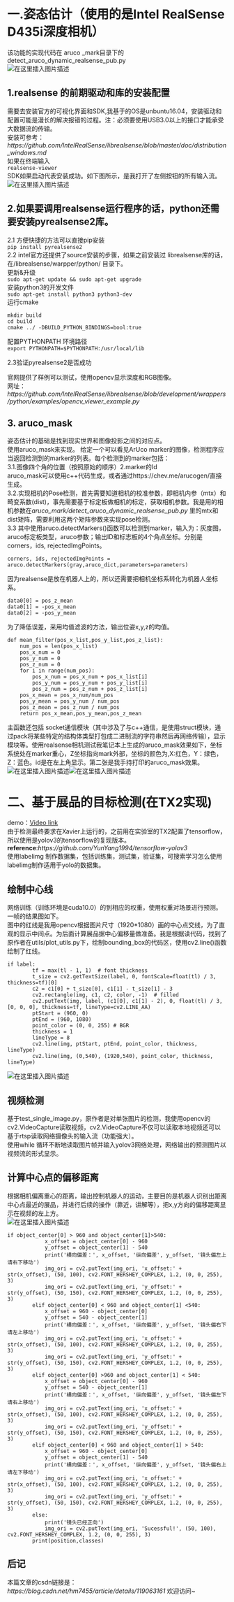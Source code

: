 <!DOCTYPE html>
<html>

</head>

<body class="stackedit">
  <div class="stackedit__html"><h1><a id="Intel_RealSense_D435i_2"></a>一.姿态估计（使用的是Intel RealSense D435i深度相机）</h1>
<p>该功能的实现代码在 aruco _mark目录下的detect_aruco_dynamic_realsense_pub.py<br>
<img src="https://img-blog.csdnimg.cn/e2ea0018dc1d4d5ab8126737f33d0a98.png?x-oss-process=image/watermark,type_ZmFuZ3poZW5naGVpdGk,shadow_10,text_aHR0cHM6Ly9ibG9nLmNzZG4ubmV0L2htNzQ1NQ==,size_16,color_FFFFFF,t_70#pic_center" alt="在这里插入图片描述"></p>
<h2><a id="1realsense__8"></a>1.realsense 的前期驱动和库的安装配置</h2>
<p>需要去安装官方的可视化界面和SDK,我基于的OS是unbuntu16.04，安装驱动和配置可能是漫长的解决报错的过程。注：必须要使用USB3.0以上的接口才能承受大数据流的传输。<br>
安装可参考：<em>https://github.com/IntelRealSense/librealsense/blob/master/doc/distribution_windows.md</em><br>
如果在终端输入<br>
<code>realsense-viewer</code><br>
SDK如果启动代表安装成功。如下图所示，是我打开了左侧按钮的所有输入流。<br>
<img src="https://img-blog.csdnimg.cn/d6c98fcb36244eb4ae1933a4119598a8.png?x-oss-process=image/watermark,type_ZmFuZ3poZW5naGVpdGk,shadow_10,text_aHR0cHM6Ly9ibG9nLmNzZG4ubmV0L2htNzQ1NQ==,size_16,color_FFFFFF,t_70#pic_center" alt="在这里插入图片描述"></p>
<h2><a id="2realsensepythonpyrealsense2_17"></a>2.如果要调用realsense运行程序的话，python还需要安装pyrealsense2库。</h2>
<p>2.1 方便快捷的方法可以直接pip安装<br>
<code>pip install pyrealsense2</code><br>
2.2 intel官方还提供了source安装的步骤，如果之前安装过 librealsense库的话，在/librealsense/warpper/python/ 目录下。<br>
更新&amp;升级<br>
<code>sudo apt-get update &amp;&amp; sudo apt-get upgrade</code><br>
安装python3的开发文件<br>
<code>sudo apt-get install python3 python3-dev</code><br>
运行cmake</p>
<pre><code class="prism language-bash"><span class="token function">mkdir</span> build
<span class="token function">cd</span> build
cmake <span class="token punctuation">..</span>/ -DBUILD_PYTHON_BINDINGS<span class="token operator">=</span>bool:true
</code></pre>
<p>配置PYTHONPATH 环境路径<br>
<code>export PYTHONPATH=$PYTHONPATH:/usr/local/lib</code></p>
<p>2.3验证pyrealsense2是否成功</p>
<p>官网提供了样例可以测试，使用opencv显示深度和RGB图像。<br>
网址：<em>https://github.com/IntelRealSense/librealsense/blob/development/wrappers/python/examples/opencv_viewer_example.py</em></p>
<h2><a id="3_aruco_mask_45"></a>3. aruco_mask</h2>
<p>姿态估计的基础是找到现实世界和图像投影之间的对应点。<br>
使用aruco_mask来实现。 给定一个可以看见ArUco marker的图像，检测程序应当返回检测到的marker的列表。每个检测到的marker包括：<br>
3.1.图像四个角的位置（按照原始的顺序）2.marker的Id<br>
aruco_mask可以使用c++代码生成，或者通过https://chev.me/arucogen/直接生成。<br>
3.2.实现相机的Pose检测，首先需要知道相机的校准参数，即相机内参（mtx）和畸变系数(dist)，事先需要基于标定板做相机的标定，获取相机参数。我是用的相机参数在<em>aruco_mark/detect_aruco_dynamic_realsense_pub.py</em> 里的mtx和dist矩阵，需要利用这两个矩阵参数来实现pose检测。<br>
3.3 其中使用aruco.detectMarkers()函数可以检测到marker，输入为：灰度图，aruco标定板类型，aruco参数；输出ID和标志板的4个角点坐标。分别是corners，ids, rejectedImgPoints。</p>
<pre><code class="prism language-python">corners<span class="token punctuation">,</span> ids<span class="token punctuation">,</span> rejectedImgPoints <span class="token operator">=</span> aruco<span class="token punctuation">.</span>detectMarkers<span class="token punctuation">(</span>gray<span class="token punctuation">,</span>aruco_dict<span class="token punctuation">,</span>parameters<span class="token operator">=</span>parameters<span class="token punctuation">)</span>
</code></pre>
<p>因为realsense是放在机器人上的，所以还需要把相机坐标系转化为机器人坐标系。</p>
<pre><code class="prism language-python">data0<span class="token punctuation">[</span><span class="token number">0</span><span class="token punctuation">]</span> <span class="token operator">=</span> pos_z_mean  
data0<span class="token punctuation">[</span><span class="token number">1</span><span class="token punctuation">]</span> <span class="token operator">=</span> <span class="token operator">-</span>pos_x_mean
data0<span class="token punctuation">[</span><span class="token number">2</span><span class="token punctuation">]</span> <span class="token operator">=</span> <span class="token operator">-</span>pos_y_mean
</code></pre>
<p>为了降低误差，采用均值滤波的方法，输出位姿x,y,z的均值。</p>
<pre><code class="prism language-python"><span class="token keyword">def</span> <span class="token function">mean_filter</span><span class="token punctuation">(</span>pos_x_list<span class="token punctuation">,</span>pos_y_list<span class="token punctuation">,</span>pos_z_list<span class="token punctuation">)</span><span class="token punctuation">:</span>
    num_pos <span class="token operator">=</span> <span class="token builtin">len</span><span class="token punctuation">(</span>pos_x_list<span class="token punctuation">)</span>
    pos_x_num <span class="token operator">=</span> <span class="token number">0</span>
    pos_y_num <span class="token operator">=</span> <span class="token number">0</span>
    pos_z_num <span class="token operator">=</span> <span class="token number">0</span>
    <span class="token keyword">for</span> i <span class="token keyword">in</span> <span class="token builtin">range</span><span class="token punctuation">(</span>num_pos<span class="token punctuation">)</span><span class="token punctuation">:</span>
        pos_x_num <span class="token operator">=</span> pos_x_num <span class="token operator">+</span> pos_x_list<span class="token punctuation">[</span>i<span class="token punctuation">]</span>
        pos_y_num <span class="token operator">=</span> pos_y_num <span class="token operator">+</span> pos_y_list<span class="token punctuation">[</span>i<span class="token punctuation">]</span>
        pos_z_num <span class="token operator">=</span> pos_z_num <span class="token operator">+</span> pos_z_list<span class="token punctuation">[</span>i<span class="token punctuation">]</span>
    pos_x_mean <span class="token operator">=</span> pos_x_num<span class="token operator">/</span>num_pos
    pos_y_mean <span class="token operator">=</span> pos_y_num <span class="token operator">/</span> num_pos
    pos_z_mean <span class="token operator">=</span> pos_z_num <span class="token operator">/</span> num_pos
    <span class="token keyword">return</span> pos_x_mean<span class="token punctuation">,</span>pos_y_mean<span class="token punctuation">,</span>pos_z_mean
</code></pre>
<p>主函数还包括 socket通信模块（其中涉及了与c++通信，是使用struct模块，通过pack将某些特定的结构体类型打包成二进制流的字符串然后再网络传输），显示模块等。使用realsense相机测试我笔记本上生成的aruco_mask效果如下，坐标系统处在marker重心，Z坐标指向mark外部，坐标的颜色为,X:红色，Y：绿色，Z：蓝色。id是在左上角显示。第二张是我手持打印的aruco_mask效果。<br>
<img src="https://img-blog.csdnimg.cn/20210618101609707.jpg?x-oss-process=image/watermark,type_ZmFuZ3poZW5naGVpdGk,shadow_10,text_aHR0cHM6Ly9ibG9nLmNzZG4ubmV0L2htNzQ1NQ==,size_16,color_FFFFFF,t_70#pic_center" alt="在这里插入图片描述"><img src="https://img-blog.csdnimg.cn/3e53191269cc4a268d99f3dc7b935b04.jpg?x-oss-process=image/watermark,type_ZmFuZ3poZW5naGVpdGk,shadow_10,text_aHR0cHM6Ly9ibG9nLmNzZG4ubmV0L2htNzQ1NQ==,size_16,color_FFFFFF,t_70#pic_center" alt="在这里插入图片描述"></p>
<h1><a id="TX2_83"></a>二、基于展品的目标检测(在TX2实现)</h1>
<p>demo：<a href="https://www.bilibili.com/video/BV1Z54y1G7eg/">Video link</a><br>
由于检测最终要求在Xavier上运行的，之前用在实验室的TX2配置了tensorflow，所以使用是yolov3的tensorflow的复现版本。<br>
<strong>reference</strong>:<em>https://github.com/YunYang1994/tensorflow-yolov3</em><br>
使用labelimg 制作数据集，包括训练集，测试集，验证集，可搜索学习怎么使用labelimg制作适用于yolo的数据集。</p>
<h2><a id="_90"></a>绘制中心线</h2>
<p>网络训练（训练环境是cuda10.0）的到相应的权重，使用权重对场景进行预测。一帧的结果图如下。<br>
图中的红线是我用opencv根据图片尺寸（1920*1080）画的中心点交线，为了直观的显示中间点。为后面计算展品据中心偏移量做准备。我是根据读代码，找到了原作者在utils/plot_utils.py下，绘制bounding_box的代码区，使用cv2.line()函数绘制了红线。</p>
<pre><code class="prism language-python"><span class="token keyword">if</span> label<span class="token punctuation">:</span>
        tf <span class="token operator">=</span> <span class="token builtin">max</span><span class="token punctuation">(</span>tl <span class="token operator">-</span> <span class="token number">1</span><span class="token punctuation">,</span> <span class="token number">1</span><span class="token punctuation">)</span>  <span class="token comment"># font thickness</span>
        t_size <span class="token operator">=</span> cv2<span class="token punctuation">.</span>getTextSize<span class="token punctuation">(</span>label<span class="token punctuation">,</span> <span class="token number">0</span><span class="token punctuation">,</span> fontScale<span class="token operator">=</span><span class="token builtin">float</span><span class="token punctuation">(</span>tl<span class="token punctuation">)</span> <span class="token operator">/</span> <span class="token number">3</span><span class="token punctuation">,</span> thickness<span class="token operator">=</span>tf<span class="token punctuation">)</span><span class="token punctuation">[</span><span class="token number">0</span><span class="token punctuation">]</span>
        c2 <span class="token operator">=</span> c1<span class="token punctuation">[</span><span class="token number">0</span><span class="token punctuation">]</span> <span class="token operator">+</span> t_size<span class="token punctuation">[</span><span class="token number">0</span><span class="token punctuation">]</span><span class="token punctuation">,</span> c1<span class="token punctuation">[</span><span class="token number">1</span><span class="token punctuation">]</span> <span class="token operator">-</span> t_size<span class="token punctuation">[</span><span class="token number">1</span><span class="token punctuation">]</span> <span class="token operator">-</span> <span class="token number">3</span>
        cv2<span class="token punctuation">.</span>rectangle<span class="token punctuation">(</span>img<span class="token punctuation">,</span> c1<span class="token punctuation">,</span> c2<span class="token punctuation">,</span> color<span class="token punctuation">,</span> <span class="token operator">-</span><span class="token number">1</span><span class="token punctuation">)</span>  <span class="token comment"># filled</span>
        cv2<span class="token punctuation">.</span>putText<span class="token punctuation">(</span>img<span class="token punctuation">,</span> label<span class="token punctuation">,</span> <span class="token punctuation">(</span>c1<span class="token punctuation">[</span><span class="token number">0</span><span class="token punctuation">]</span><span class="token punctuation">,</span> c1<span class="token punctuation">[</span><span class="token number">1</span><span class="token punctuation">]</span> <span class="token operator">-</span> <span class="token number">2</span><span class="token punctuation">)</span><span class="token punctuation">,</span> <span class="token number">0</span><span class="token punctuation">,</span> <span class="token builtin">float</span><span class="token punctuation">(</span>tl<span class="token punctuation">)</span> <span class="token operator">/</span> <span class="token number">3</span><span class="token punctuation">,</span> <span class="token punctuation">[</span><span class="token number">0</span><span class="token punctuation">,</span> <span class="token number">0</span><span class="token punctuation">,</span> <span class="token number">0</span><span class="token punctuation">]</span><span class="token punctuation">,</span> thickness<span class="token operator">=</span>tf<span class="token punctuation">,</span> lineType<span class="token operator">=</span>cv2<span class="token punctuation">.</span>LINE_AA<span class="token punctuation">)</span>
        ptStart <span class="token operator">=</span> <span class="token punctuation">(</span><span class="token number">960</span><span class="token punctuation">,</span> <span class="token number">0</span><span class="token punctuation">)</span>
        ptEnd <span class="token operator">=</span> <span class="token punctuation">(</span><span class="token number">960</span><span class="token punctuation">,</span> <span class="token number">1080</span><span class="token punctuation">)</span>
        point_color <span class="token operator">=</span> <span class="token punctuation">(</span><span class="token number">0</span><span class="token punctuation">,</span> <span class="token number">0</span><span class="token punctuation">,</span> <span class="token number">255</span><span class="token punctuation">)</span> <span class="token comment"># BGR</span>
        thickness <span class="token operator">=</span> <span class="token number">1</span>
        lineType <span class="token operator">=</span> <span class="token number">8</span>
        cv2<span class="token punctuation">.</span>line<span class="token punctuation">(</span>img<span class="token punctuation">,</span> ptStart<span class="token punctuation">,</span> ptEnd<span class="token punctuation">,</span> point_color<span class="token punctuation">,</span> thickness<span class="token punctuation">,</span> lineType<span class="token punctuation">)</span>
        cv2<span class="token punctuation">.</span>line<span class="token punctuation">(</span>img<span class="token punctuation">,</span> <span class="token punctuation">(</span><span class="token number">0</span><span class="token punctuation">,</span><span class="token number">540</span><span class="token punctuation">)</span><span class="token punctuation">,</span> <span class="token punctuation">(</span><span class="token number">1920</span><span class="token punctuation">,</span><span class="token number">540</span><span class="token punctuation">)</span><span class="token punctuation">,</span> point_color<span class="token punctuation">,</span> thickness<span class="token punctuation">,</span> lineType<span class="token punctuation">)</span>
</code></pre>
<p><img src="https://img-blog.csdnimg.cn/d56a5a1c53644cc0b06f78f64fe767d1.jpg?x-oss-process=image/watermark,type_ZmFuZ3poZW5naGVpdGk,shadow_10,text_aHR0cHM6Ly9ibG9nLmNzZG4ubmV0L2htNzQ1NQ==,size_16,color_FFFFFF,t_70#pic_center" alt="在这里插入图片描述"></p>
<h2><a id="_113"></a>视频检测</h2>
<p>基于test_single_image.py，原作者是对单张图片的检测，我使用opencv的 cv2.VideoCapture读取视频，cv2.VideoCapture不仅可以读取本地视频还可以基于rtsp读取网络摄像头的输入流（功能强大）。<br>
使用while 循环不断地读取图片帧并输入yolov3网络处理，网络输出的预测图片以视频流的形式显示。</p>
<h2><a id="_117"></a>计算中心点的偏移距离</h2>
<p>根据相机偏离重心的距离，输出控制机器人的运动，主要目的是机器人识别出距离中心点最近的展品，并进行后续的操作（靠近，讲解等），把x,y方向的偏移距离显示在视频的左上方。<br>
<img src="https://img-blog.csdnimg.cn/1ebdad2d836a4b42b76df2b1f0483fab.png?x-oss-process=image/watermark,type_ZmFuZ3poZW5naGVpdGk,shadow_10,text_aHR0cHM6Ly9ibG9nLmNzZG4ubmV0L2htNzQ1NQ==,size_16,color_FFFFFF,t_70#pic_center" alt="在这里插入图片描述"></p>
<pre><code class="prism language-python"><span class="token keyword">if</span> object_center<span class="token punctuation">[</span><span class="token number">0</span><span class="token punctuation">]</span> <span class="token operator">&gt;</span> <span class="token number">960</span> <span class="token operator">and</span> object_center<span class="token punctuation">[</span><span class="token number">1</span><span class="token punctuation">]</span><span class="token operator">&gt;</span><span class="token number">540</span><span class="token punctuation">:</span>
            x_offset <span class="token operator">=</span> object_center<span class="token punctuation">[</span><span class="token number">0</span><span class="token punctuation">]</span> <span class="token operator">-</span> <span class="token number">960</span>
            y_offset <span class="token operator">=</span> object_center<span class="token punctuation">[</span><span class="token number">1</span><span class="token punctuation">]</span> <span class="token operator">-</span> <span class="token number">540</span>
            <span class="token keyword">print</span><span class="token punctuation">(</span><span class="token string">'横向偏差：'</span><span class="token punctuation">,</span> x_offset<span class="token punctuation">,</span> <span class="token string">'纵向偏差'</span><span class="token punctuation">,</span> y_offset<span class="token punctuation">,</span> <span class="token string">'镜头偏左上 请右下移动'</span><span class="token punctuation">)</span>
            img_ori <span class="token operator">=</span> cv2<span class="token punctuation">.</span>putText<span class="token punctuation">(</span>img_ori<span class="token punctuation">,</span> <span class="token string">'x_offset:'</span> <span class="token operator">+</span> <span class="token builtin">str</span><span class="token punctuation">(</span>x_offset<span class="token punctuation">)</span><span class="token punctuation">,</span> <span class="token punctuation">(</span><span class="token number">50</span><span class="token punctuation">,</span> <span class="token number">100</span><span class="token punctuation">)</span><span class="token punctuation">,</span> cv2<span class="token punctuation">.</span>FONT_HERSHEY_COMPLEX<span class="token punctuation">,</span> <span class="token number">1.2</span><span class="token punctuation">,</span> <span class="token punctuation">(</span><span class="token number">0</span><span class="token punctuation">,</span> <span class="token number">0</span><span class="token punctuation">,</span> <span class="token number">255</span><span class="token punctuation">)</span><span class="token punctuation">,</span> <span class="token number">3</span><span class="token punctuation">)</span>
            img_ori <span class="token operator">=</span> cv2<span class="token punctuation">.</span>putText<span class="token punctuation">(</span>img_ori<span class="token punctuation">,</span> <span class="token string">'y_offset:'</span> <span class="token operator">+</span> <span class="token builtin">str</span><span class="token punctuation">(</span>y_offset<span class="token punctuation">)</span><span class="token punctuation">,</span> <span class="token punctuation">(</span><span class="token number">50</span><span class="token punctuation">,</span> <span class="token number">150</span><span class="token punctuation">)</span><span class="token punctuation">,</span> cv2<span class="token punctuation">.</span>FONT_HERSHEY_COMPLEX<span class="token punctuation">,</span> <span class="token number">1.2</span><span class="token punctuation">,</span> <span class="token punctuation">(</span><span class="token number">0</span><span class="token punctuation">,</span> <span class="token number">0</span><span class="token punctuation">,</span> <span class="token number">255</span><span class="token punctuation">)</span><span class="token punctuation">,</span> <span class="token number">3</span><span class="token punctuation">)</span>
        <span class="token keyword">elif</span> object_center<span class="token punctuation">[</span><span class="token number">0</span><span class="token punctuation">]</span> <span class="token operator">&lt;</span> <span class="token number">960</span> <span class="token operator">and</span> object_center<span class="token punctuation">[</span><span class="token number">1</span><span class="token punctuation">]</span> <span class="token operator">&lt;</span><span class="token number">540</span><span class="token punctuation">:</span>
            x_offset <span class="token operator">=</span> <span class="token number">960</span> <span class="token operator">-</span> object_center<span class="token punctuation">[</span><span class="token number">0</span><span class="token punctuation">]</span>
            y_offset <span class="token operator">=</span> <span class="token number">540</span> <span class="token operator">-</span> object_center<span class="token punctuation">[</span><span class="token number">1</span><span class="token punctuation">]</span>
            <span class="token keyword">print</span><span class="token punctuation">(</span><span class="token string">'横向偏差：'</span><span class="token punctuation">,</span> x_offset<span class="token punctuation">,</span> <span class="token string">'纵向偏差'</span><span class="token punctuation">,</span> y_offset<span class="token punctuation">,</span> <span class="token string">'镜头偏右下 请左上移动'</span><span class="token punctuation">)</span>
            img_ori <span class="token operator">=</span> cv2<span class="token punctuation">.</span>putText<span class="token punctuation">(</span>img_ori<span class="token punctuation">,</span> <span class="token string">'x_offset:'</span> <span class="token operator">+</span> <span class="token builtin">str</span><span class="token punctuation">(</span>x_offset<span class="token punctuation">)</span><span class="token punctuation">,</span> <span class="token punctuation">(</span><span class="token number">50</span><span class="token punctuation">,</span> <span class="token number">100</span><span class="token punctuation">)</span><span class="token punctuation">,</span> cv2<span class="token punctuation">.</span>FONT_HERSHEY_COMPLEX<span class="token punctuation">,</span> <span class="token number">1.2</span><span class="token punctuation">,</span> <span class="token punctuation">(</span><span class="token number">0</span><span class="token punctuation">,</span> <span class="token number">0</span><span class="token punctuation">,</span> <span class="token number">255</span><span class="token punctuation">)</span><span class="token punctuation">,</span> <span class="token number">3</span><span class="token punctuation">)</span>
            img_ori <span class="token operator">=</span> cv2<span class="token punctuation">.</span>putText<span class="token punctuation">(</span>img_ori<span class="token punctuation">,</span> <span class="token string">'y_offset:'</span> <span class="token operator">+</span> <span class="token builtin">str</span><span class="token punctuation">(</span>y_offset<span class="token punctuation">)</span><span class="token punctuation">,</span> <span class="token punctuation">(</span><span class="token number">50</span><span class="token punctuation">,</span> <span class="token number">150</span><span class="token punctuation">)</span><span class="token punctuation">,</span> cv2<span class="token punctuation">.</span>FONT_HERSHEY_COMPLEX<span class="token punctuation">,</span> <span class="token number">1.2</span><span class="token punctuation">,</span> <span class="token punctuation">(</span><span class="token number">0</span><span class="token punctuation">,</span> <span class="token number">0</span><span class="token punctuation">,</span> <span class="token number">255</span><span class="token punctuation">)</span><span class="token punctuation">,</span> <span class="token number">3</span><span class="token punctuation">)</span>
        <span class="token keyword">elif</span> object_center<span class="token punctuation">[</span><span class="token number">0</span><span class="token punctuation">]</span> <span class="token operator">&gt;</span><span class="token number">960</span> <span class="token operator">and</span> object_center<span class="token punctuation">[</span><span class="token number">1</span><span class="token punctuation">]</span> <span class="token operator">&lt;</span> <span class="token number">540</span><span class="token punctuation">:</span>
            x_offset <span class="token operator">=</span> object_center<span class="token punctuation">[</span><span class="token number">0</span><span class="token punctuation">]</span> <span class="token operator">-</span> <span class="token number">960</span>
            y_offset <span class="token operator">=</span> <span class="token number">540</span> <span class="token operator">-</span> object_center<span class="token punctuation">[</span><span class="token number">1</span><span class="token punctuation">]</span>
            <span class="token keyword">print</span><span class="token punctuation">(</span><span class="token string">'横向偏差：'</span><span class="token punctuation">,</span> x_offset<span class="token punctuation">,</span> <span class="token string">'纵向偏差'</span><span class="token punctuation">,</span> y_offset<span class="token punctuation">,</span> <span class="token string">'镜头偏左下 请右上移动'</span><span class="token punctuation">)</span>
            img_ori <span class="token operator">=</span> cv2<span class="token punctuation">.</span>putText<span class="token punctuation">(</span>img_ori<span class="token punctuation">,</span> <span class="token string">'x_offset:'</span> <span class="token operator">+</span> <span class="token builtin">str</span><span class="token punctuation">(</span>x_offset<span class="token punctuation">)</span><span class="token punctuation">,</span> <span class="token punctuation">(</span><span class="token number">50</span><span class="token punctuation">,</span> <span class="token number">100</span><span class="token punctuation">)</span><span class="token punctuation">,</span> cv2<span class="token punctuation">.</span>FONT_HERSHEY_COMPLEX<span class="token punctuation">,</span> <span class="token number">1.2</span><span class="token punctuation">,</span> <span class="token punctuation">(</span><span class="token number">0</span><span class="token punctuation">,</span> <span class="token number">0</span><span class="token punctuation">,</span> <span class="token number">255</span><span class="token punctuation">)</span><span class="token punctuation">,</span> <span class="token number">3</span><span class="token punctuation">)</span>
            img_ori <span class="token operator">=</span> cv2<span class="token punctuation">.</span>putText<span class="token punctuation">(</span>img_ori<span class="token punctuation">,</span> <span class="token string">'y_offset:'</span> <span class="token operator">+</span> <span class="token builtin">str</span><span class="token punctuation">(</span>y_offset<span class="token punctuation">)</span><span class="token punctuation">,</span> <span class="token punctuation">(</span><span class="token number">50</span><span class="token punctuation">,</span> <span class="token number">150</span><span class="token punctuation">)</span><span class="token punctuation">,</span> cv2<span class="token punctuation">.</span>FONT_HERSHEY_COMPLEX<span class="token punctuation">,</span> <span class="token number">1.2</span><span class="token punctuation">,</span> <span class="token punctuation">(</span><span class="token number">0</span><span class="token punctuation">,</span> <span class="token number">0</span><span class="token punctuation">,</span> <span class="token number">255</span><span class="token punctuation">)</span><span class="token punctuation">,</span> <span class="token number">3</span><span class="token punctuation">)</span>
        <span class="token keyword">elif</span> object_center<span class="token punctuation">[</span><span class="token number">0</span><span class="token punctuation">]</span> <span class="token operator">&lt;</span> <span class="token number">960</span> <span class="token operator">and</span> object_center<span class="token punctuation">[</span><span class="token number">1</span><span class="token punctuation">]</span> <span class="token operator">&gt;</span> <span class="token number">540</span><span class="token punctuation">:</span>
            x_offset <span class="token operator">=</span> <span class="token number">960</span> <span class="token operator">-</span> object_center<span class="token punctuation">[</span><span class="token number">0</span><span class="token punctuation">]</span>
            y_offset <span class="token operator">=</span> object_center<span class="token punctuation">[</span><span class="token number">1</span><span class="token punctuation">]</span> <span class="token operator">-</span> <span class="token number">540</span>
            <span class="token keyword">print</span><span class="token punctuation">(</span><span class="token string">'横向偏差：'</span><span class="token punctuation">,</span> x_offset<span class="token punctuation">,</span> <span class="token string">'纵向偏差'</span><span class="token punctuation">,</span> y_offset<span class="token punctuation">,</span> <span class="token string">'镜头偏右上 请左下移动'</span><span class="token punctuation">)</span>
            img_ori <span class="token operator">=</span> cv2<span class="token punctuation">.</span>putText<span class="token punctuation">(</span>img_ori<span class="token punctuation">,</span> <span class="token string">'x_offset:'</span> <span class="token operator">+</span> <span class="token builtin">str</span><span class="token punctuation">(</span>x_offset<span class="token punctuation">)</span><span class="token punctuation">,</span> <span class="token punctuation">(</span><span class="token number">50</span><span class="token punctuation">,</span> <span class="token number">100</span><span class="token punctuation">)</span><span class="token punctuation">,</span> cv2<span class="token punctuation">.</span>FONT_HERSHEY_COMPLEX<span class="token punctuation">,</span> <span class="token number">1.2</span><span class="token punctuation">,</span> <span class="token punctuation">(</span><span class="token number">0</span><span class="token punctuation">,</span> <span class="token number">0</span><span class="token punctuation">,</span> <span class="token number">255</span><span class="token punctuation">)</span><span class="token punctuation">,</span> <span class="token number">3</span><span class="token punctuation">)</span>
            img_ori <span class="token operator">=</span> cv2<span class="token punctuation">.</span>putText<span class="token punctuation">(</span>img_ori<span class="token punctuation">,</span> <span class="token string">'y_offset:'</span> <span class="token operator">+</span> <span class="token builtin">str</span><span class="token punctuation">(</span>y_offset<span class="token punctuation">)</span><span class="token punctuation">,</span> <span class="token punctuation">(</span><span class="token number">50</span><span class="token punctuation">,</span> <span class="token number">150</span><span class="token punctuation">)</span><span class="token punctuation">,</span> cv2<span class="token punctuation">.</span>FONT_HERSHEY_COMPLEX<span class="token punctuation">,</span> <span class="token number">1.2</span><span class="token punctuation">,</span> <span class="token punctuation">(</span><span class="token number">0</span><span class="token punctuation">,</span> <span class="token number">0</span><span class="token punctuation">,</span> <span class="token number">255</span><span class="token punctuation">)</span><span class="token punctuation">,</span> <span class="token number">3</span><span class="token punctuation">)</span>
        <span class="token keyword">else</span><span class="token punctuation">:</span>
            <span class="token keyword">print</span><span class="token punctuation">(</span><span class="token string">'镜头已经正向'</span><span class="token punctuation">)</span>
            img_ori <span class="token operator">=</span> cv2<span class="token punctuation">.</span>putText<span class="token punctuation">(</span>img_ori<span class="token punctuation">,</span> <span class="token string">'Sucessful!'</span><span class="token punctuation">,</span> <span class="token punctuation">(</span><span class="token number">50</span><span class="token punctuation">,</span> <span class="token number">100</span><span class="token punctuation">)</span><span class="token punctuation">,</span> cv2<span class="token punctuation">.</span>FONT_HERSHEY_COMPLEX<span class="token punctuation">,</span> <span class="token number">1.2</span><span class="token punctuation">,</span> <span class="token punctuation">(</span><span class="token number">0</span><span class="token punctuation">,</span> <span class="token number">0</span><span class="token punctuation">,</span> <span class="token number">255</span><span class="token punctuation">)</span><span class="token punctuation">,</span> <span class="token number">3</span><span class="token punctuation">)</span>
        <span class="token keyword">print</span><span class="token punctuation">(</span>position<span class="token punctuation">,</span>classes<span class="token punctuation">)</span>
</code></pre>
<h2><a id="_153"></a>后记</h2>
<p>本篇文章的csdn链接是：<em>https://blog.csdn.net/hm7455/article/details/119063161</em> 欢迎访问~</p>
</div>
</body>

</html>
